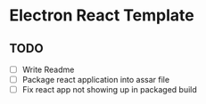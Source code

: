 # Electron React Template

## TODO

- [ ] Write Readme
- [ ] Package react application into assar file
- [ ] Fix react app not showing up in packaged build
